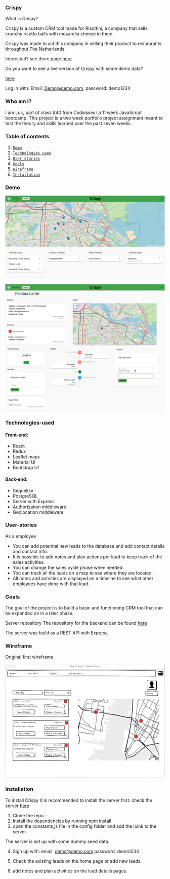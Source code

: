 
### Crispy 

What is Crispy?

Crispy is a custom CRM tool made for Risottini, a company that sells crunchy risotto balls with mozarella cheese in them. 

Crispy was made to aid this company in selling their product to restaurants throughout The Netherlands.

Interested? see there page [here](https://www.risottini.com/)

Do you want to see a live version of Crispy with some demo data?

[here](https://ecstatic-rosalind-f39297.netlify.app/)

Log in with:
Email: Demo@demo.com, password: demo1234

### Who am I?
I am Luc, part of class #40 from Codaisseur a 11 week JavaScript bootcamp.
This project is a two week portfolio project assignment meant to test the theory and skills learned over the past seven weeks. 

### Table of contents
 1. [`Demo`](#Demo)
 2. [`Technologies used`](#Technologies-used)
 3. [`User stories`](#User-stories)
 4. [`Goals`](#Goals-)
 5. [`Wireframe`](#Wireframe)
 6. [`Installation`](#Installation)

### Demo

![Homepage](https://github.com/Luc-Govaarts/Risottini-CRM-Tool-Front/blob/master/Demo/Schermafbeelding%202020-07-13%20om%2011.16.29.png)


![Detailspage1](https://github.com/Luc-Govaarts/Risottini-CRM-Tool-Front/blob/master/Demo/Schermafbeelding%202020-07-13%20om%2011.16.44.png)
![Detailspage2](https://github.com/Luc-Govaarts/Risottini-CRM-Tool-Front/blob/master/Demo/Schermafbeelding%202020-07-13%20om%2011.16.53.png)

### Technologies-used

#### Front-end:

 - React
 - Redux
 - Leaflet maps
 - Material UI
 - Bootstrap UI

#### Back-end:

 - Sequelize
 - PostgreSQL
 - Server with Express
 - Authorization middleware
 - Geolocation middleware

### User-stories

As a employee 
 - You can add potential new leads to the database and add contact details and contact info.
 - It is possible to add notes and plan actions per lead to keep track of the sales activities.
 - You can change the sales cycle phase when needed. 
 - You can track all the leads on a map to see where they are located. 
 - All notes and actvities are displayed on a timeline to see what other employees have done with that lead. 

### Goals

The goal of the project is to build a basic and functioning CRM tool that can be expanded on in a later phase. 

Server repository
The repository for the backend can be found [here](https://github.com/Luc-Govaarts/Risottini-CRM-Tool-Back)

The server was build as a REST API with Express.

### Wireframe
Original first wireframe


![Wireframe](https://github.com/Luc-Govaarts/Risottini-CRM-Tool-Front/blob/master/Demo/Schermafbeelding%202020-07-13%20om%2012.55.24.png)

### Installation

To install Crispy it is recommended to install the server first. check the server [here](https://github.com/Luc-Govaarts/Risottini-CRM-Tool-Back)

1. Clone the repo
2. Install the dependencies by running npm install
3. open the constants,js file in the config folder and add the loink to the server.

The server is set up with some dummy seed data.

4. Sign up with:
    email: demo@demo.com 
    password: demo1234

5. Check the existing leads on the home page or add new leads.
6. add notes and plan activities on the lead details pages. 